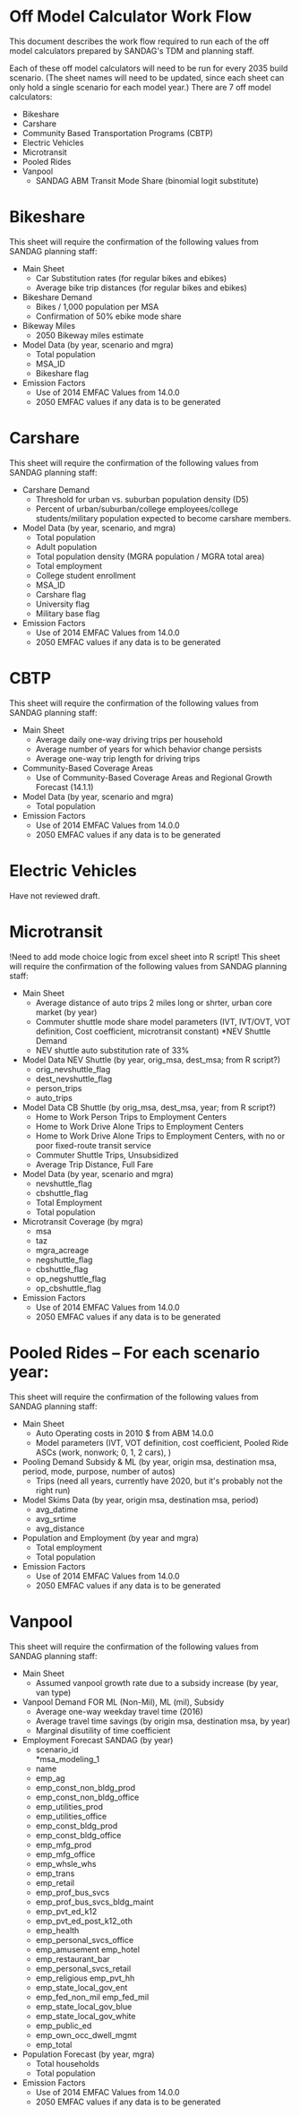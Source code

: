 # Off Model Calculator Work Flow
This document describes the work flow required to run each of the off model 
calculators prepared by SANDAG's TDM and planning staff.

Each of these off model calculators will need to be run for every 2035 build 
scenario. (The sheet names will need to be updated, since each sheet can only hold
a single scenario for each model year.) There are 7 off model calculators:
* Bikeshare
* Carshare
* Community Based Transportation Programs (CBTP)
* Electric Vehicles
*	Microtransit
* Pooled Rides
* Vanpool
	* SANDAG ABM Transit Mode Share (binomial logit substitute)

# Bikeshare
This sheet will require the confirmation of the following values from SANDAG 
planning staff:
* Main Sheet
	* Car Substitution rates (for regular bikes and ebikes)
	* Average bike trip distances (for regular bikes and ebikes)
* Bikeshare Demand
	* Bikes / 1,000 population per MSA
	* Confirmation of 50% ebike mode share
* Bikeway Miles
	* 2050 Bikeway miles estimate
* Model Data (by year, scenario and mgra)
	* Total population
	* MSA_ID
	* Bikeshare flag
* Emission Factors
	* Use of 2014 EMFAC Values from 14.0.0
	* 2050 EMFAC values if any data is to be generated

# Carshare
This sheet will require the confirmation of the following values from SANDAG
planning staff:
* Carshare Demand
	* Threshold for urban vs. suburban population density (D5)
	* Percent of urban/suburban/college employees/college students/military population 
		expected to become carshare members.
* Model Data (by year, scenario, and mgra)
	* Total population
	* Adult population
	* Total population density (MGRA population / MGRA total area)
	* Total employment
	* College student enrollment
	* MSA_ID
	* Carshare flag
	* University flag
	* Military base flag
* Emission Factors
	* Use of 2014 EMFAC Values from 14.0.0
	* 2050 EMFAC values if any data is to be generated

# CBTP
This sheet will require the confirmation of the following values from SANDAG 
planning staff:

* Main Sheet
	* Average daily one-way driving trips per household
	* Average number of years for which behavior change persists
	* Average one-way trip length for driving trips
* Community-Based Coverage Areas
	* Use of Community-Based Coverage Areas and Regional Growth Forecast (14.1.1)
* Model Data (by year, scenario and mgra)
	* Total population
* Emission Factors
	* Use of 2014 EMFAC Values from 14.0.0
	* 2050 EMFAC values if any data is to be generated
	
# Electric Vehicles
Have not reviewed draft.

# Microtransit
!Need to add mode choice logic from excel sheet into R script!
This sheet will require the confirmation of the following values from SANDAG 
planning staff:

* Main Sheet
	* Average distance of auto trips 2 miles long or shrter, urban core market (by year)
	* Commuter shuttle mode share model parameters (IVT, IVT/OVT, VOT definition, Cost coefficient, microtransit constant)
*NEV Shuttle Demand
	* NEV shuttle auto substitution rate of 33%
* Model Data NEV Shuttle (by year, orig_msa, dest_msa; from R script?)
	* orig_nevshuttle_flag
	* dest_nevshuttle_flag
	* person_trips
	* auto_trips
* Model Data CB Shuttle (by orig_msa, dest_msa, year; from R script?)
	* Home to Work Person Trips to Employment Centers
	* Home to Work Drive Alone Trips to Employment Centers											
	* Home to Work Drive Alone Trips to Employment Centers, with no or poor fixed-route transit service											
	* Commuter Shuttle Trips, Unsubsidized											
	* Average Trip Distance, Full Fare 											
* Model Data (by year, scenario and mgra)
	* nevshuttle_flag
	* cbshuttle_flag
	* Total Employment
	*	Total population
* Microtransit Coverage (by mgra)
	* msa
	* taz
	* mgra_acreage
	* negshuttle_flag
	* cbshuttle_flag
	* op_negshuttle_flag
	* op_cbshuttle_flag	
* Emission Factors
	* Use of 2014 EMFAC Values from 14.0.0
	* 2050 EMFAC values if any data is to be generated


# Pooled Rides – For each scenario year:
This sheet will require the confirmation of the following values from SANDAG 
planning staff:

* Main Sheet
	* Auto Operating costs in 2010 $ from ABM 14.0.0
	* Model parameters (IVT, VOT definition, cost coefficient, Pooled Ride ASCs (work, nonwork; 0, 1, 2 cars), )
* Pooling Demand Subsidy & ML (by year, origin msa, destination msa, period, mode, purpose, number of autos)
	* Trips (need all years, currently have 2020, but it's probably not the right run)
* Model Skims Data (by year, origin msa, destination msa, period)
	*	avg_datime	
	* avg_srtime	
	* avg_distance
* Population and Employment (by year and mgra)
	* Total employment
	* Total population
* Emission Factors
	* Use of 2014 EMFAC Values from 14.0.0
	* 2050 EMFAC values if any data is to be generated

# Vanpool
This sheet will require the confirmation of the following values from SANDAG 
planning staff:

* Main Sheet
	* Assumed vanpool growth rate due to a subsidy increase (by year, van type)
* Vanpool Demand FOR ML (Non-Mil), ML (mil), Subsidy
	* Average one-way weekday travel time (2016)
	* Average travel time savings (by origin msa, destination msa, by year)
	* Marginal disutility of time coefficient
* Employment Forecast SANDAG (by year)
	* scenario_id	
	*msa_modeling_1	
	* name	
	* emp_ag	
	* emp_const_non_bldg_prod	
	* emp_const_non_bldg_office	
	* emp_utilities_prod	
	* emp_utilities_office	
	* emp_const_bldg_prod	
	* emp_const_bldg_office	
	* emp_mfg_prod	
	* emp_mfg_office	
	* emp_whsle_whs	
	* emp_trans	
	* emp_retail	
	* emp_prof_bus_svcs	
	* emp_prof_bus_svcs_bldg_maint	
	* emp_pvt_ed_k12	
	* emp_pvt_ed_post_k12_oth	
	* emp_health	
	* emp_personal_svcs_office	
	* emp_amusement	emp_hotel	
	* emp_restaurant_bar	
	* emp_personal_svcs_retail	
	* emp_religious	emp_pvt_hh	
	* emp_state_local_gov_ent	
	* emp_fed_non_mil	emp_fed_mil	
	* emp_state_local_gov_blue	
	* emp_state_local_gov_white	
	* emp_public_ed	
	* emp_own_occ_dwell_mgmt	
	* emp_total
* Population Forecast (by year, mgra)
	* Total households
	* Total population	
* Emission Factors
	* Use of 2014 EMFAC Values from 14.0.0
	* 2050 EMFAC values if any data is to be generated	